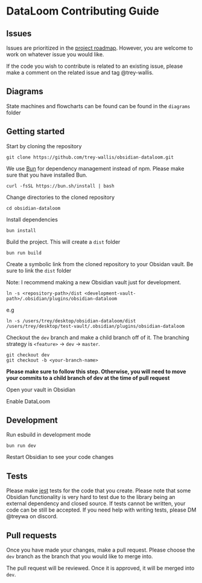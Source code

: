 # DataLoom Contributing Guide

## Issues

Issues are prioritized in the [project roadmap](https://github.com/users/trey-wallis/projects/2). However, you are welcome to work on whatever issue you would like.

If the code you wish to contribute is related to an existing issue, please make a comment on the related issue and tag @trey-wallis.

## Diagrams

State machines and flowcharts can be found can be found in the `diagrams` folder

## Getting started

Start by cloning the repository

```shell
git clone https://github.com/trey-wallis/obsidian-dataloom.git
```

We use [Bun](https://bun.sh/) for dependency management instead of npm. Please make sure that you have installed Bun.

```shell
curl -fsSL https://bun.sh/install | bash
```

Change directories to the cloned repository

```shell
cd obsidian-dataloom
```

Install dependencies

```shell
bun install
```

Build the project. This will create a `dist` folder

```shell
bun run build
```

Create a symbolic link from the cloned repository to your Obsidan vault. Be sure to link the `dist` folder

Note: I recommend making a new Obsidian vault just for development.

```shell
ln -s <repository-path>/dist <development-vault-path>/.obsidian/plugins/obsidian-dataloom
```

e.g

```shell
ln -s /users/trey/desktop/obsidian-dataloom/dist /users/trey/desktop/test-vault/.obsidian/plugins/obsidian-dataloom
```

Checkout the `dev` branch and make a child branch off of it. The branching strategy is `<feature>` -> `dev` -> `master`.

```shell
git checkout dev
git checkout -b <your-branch-name>
```

**Please make sure to follow this step. Otherwise, you will need to move your commits to a child branch of dev at the time of pull request**

Open your vault in Obsidian

Enable DataLoom

## Development

Run esbuild in development mode

```shell
bun run dev
```

Restart Obsidian to see your code changes

## Tests

Please make [jest](https://jestjs.io/) tests for the code that you create. Please note that some Obsidian functionality is very hard to test due to the library being an external dependency and closed source. If tests cannot be written, your code can be still be accepted. If you need help with writing tests, please DM @treywa on discord.

## Pull requests

Once you have made your changes, make a pull request. Please choose the `dev` branch as the branch that you would like to merge into.

The pull request will be reviewed. Once it is approved, it will be merged into `dev`.
